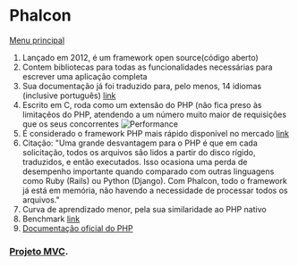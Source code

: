 # Phalcon

[Menu principal](https://github.com/agenciasys/as-capacita/blob/master/README.md#as-capacita)

1. Lançado em 2012, é um framework open source(código aberto)
2. Contem bibliotecas para todas as funcionalidades necessárias para escrever uma aplicação completa
3. Sua documentação já foi traduzido para, pelo menos, 14 idiomas (inclusive português) [link](https://docs.phalconphp.com/pt/)
4. Escrito em C, roda como um extensão do PHP (não fica preso às limitaçẽos do PHP, atendendo a um número muito maior de requisições que os seus concorrentes ![Performance](http://blog.umbler.com/wp-content/uploads/2016/06/Phalcon-1.png)
5. É considerado o framework PHP mais rápido disponível no mercado [link](http://blog.umbler.com/wp-content/uploads/2016/06/Phalcon-2.png)
6. Citação: "Uma grande desvantagem para o PHP é que em cada solicitação, todos os arquivos são lidos a partir do disco rígido, traduzidos, e então executados. Isso ocasiona uma perda de desempenho importante quando comparado com outras linguagens como Ruby (Rails) ou Python (Django). Com Phalcon, todo o framework já está em memória, não havendo a necessidade de processar todos os arquivos."
7. Curva de aprendizado menor, pela sua similaridade ao PHP nativo
8. Benchmark [link](https://docs.phalconphp.com/en/1.2.6/reference/benchmark/hello-world.html)
8. [Documentação oficial do PHP](http://php.net/)

### [Projeto MVC](https://github.com/agenciasys/as-capacita-phalcon-mvc#as-capacita-phalcon-mvc).


